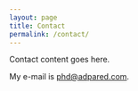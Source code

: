 ```yaml
---
layout: page
title: Contact
permalink: /contact/
---
```


Contact content goes here.

My e-mail is [phd@adpared.com](mailto:phd@adpared.com).